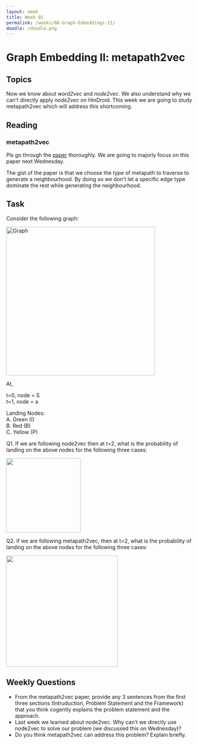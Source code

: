 ```yaml
---
layout: week
title: Week 01
permalink: /weeks/08-Graph-Embeddings-II/
doodle: /doodle.png
---
```


# Graph Embedding II: metapath2vec

## Topics

Now we know about *word2vec* and *node2vec*. We also understand why we can't directly apply *node2vec* on HinDroid. This week we are going to study metapath2vec which will address this shortcoming.

## Reading

### metapath2vec
Pls go through the [paper](https://ericdongyx.github.io/papers/KDD17-dong-chawla-swami-metapath2vec.pdf) thoroughly. We are going to majorly focus on this paper next Wednesday.

The gist of the paper is that we choose the *type* of metapath to traverse to generate a neighbourhood. By doing so we don't let a specific edge type dominate the rest while generating the neighbourhood.


## Task
Consider the following graph:

<img src="https://raw.githubusercontent.com/afraenkel/capstone-malware-domain/master/images/metapath2vec.png" alt="Graph" class="inline" width="400"/>

At, 

t=0, node = S\
t=1, node = a

Landing Nodes:\
A. Green (I)\
B. Red (B)\
C. Yellow (P)

Q1. If we are following node2vec then at t=2, what is the probability of landing on the above nodes for the following three cases:

<img src="https://raw.githubusercontent.com/afraenkel/capstone-malware-domain/master/images/node2vec.png" alt="" class="inline" width="200"/>


Q2. If we are following metapath2vec, then at t=2, what is the probability of landing on the above nodes for the following three cases:

<img src="https://raw.githubusercontent.com/afraenkel/capstone-malware-domain/master/images/mp2vec.png" alt="" class="inline" width="300"/>


## Weekly Questions

* From the metapath2vec paper, provide any 3 sentences from the first three sections (Intruduction, Problem Statement and the Framework) that you think cogently explains the problem statement and the approach.
* Last week we learned about node2vec. Why can't we directly use node2vec to solve our problem (we discussed this on Wednesday)?
* Do you think metapath2vec can address this problem? Explain briefly.